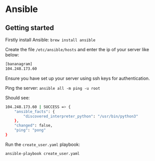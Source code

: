 # Ansible

## Getting started

Firstly install Ansible: `brew install ansible`

Create the file `/etc/ansible/hosts` and enter the ip of your server like below:

```sh
[bananagram]
104.248.173.60
```

Ensure you have set up your server using ssh keys for authentication.

Ping the server: `ansible all -m ping -u root`

Should see:

```sh
104.248.173.60 | SUCCESS => {
    "ansible_facts": {
        "discovered_interpreter_python": "/usr/bin/python3"
    },
    "changed": false,
    "ping": "pong"
}
```

Run the `create_user.yaml` playbook: 
```sh
ansible-playbook create_user.yaml
```
